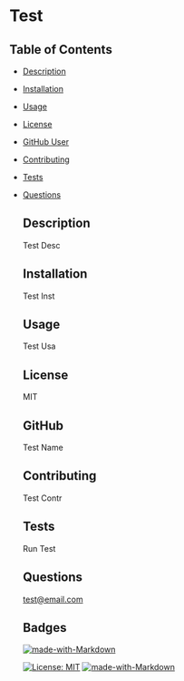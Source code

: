 # Test

  ## Table of Contents
- [Description](#description)
- [Installation](#installation)
- [Usage](#usage)
- [License](#license)
- [GitHub User](#github)
- [Contributing](#contributing)
- [Tests](#test)
- [Questions](#question)

  ## Description
  Test Desc

  ## Installation
  Test Inst

  ## Usage
  Test Usa

  ## License
  MIT

  ## GitHub
  Test Name

  ## Contributing
  Test Contr

  ## Tests
  Run Test

  ## Questions
  test@email.com

  ## Badges
    [![made-with-Markdown](https://img.shields.io/badge/Made%20with-Markdown-1f425f.svg)](http://commonmark.org)

  [![License: MIT](https://img.shields.io/badge/License-MIT-yellow.svg)](https://opensource.org/licenses/MIT)
  [![made-with-Markdown](https://img.shields.io/badge/Made%20with-Markdown-1f425f.svg)](http://commonmark.org)
